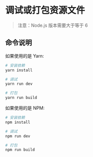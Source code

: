 # 调试或打包资源文件

> 注意：Node.js 版本需要大于等于 6

## 命令说明

如果使用的是 Yarn:

```bash
# 安装依赖
yarn install

# 调试
yarn run dev

# 打包
yarn run build
```

如果使用的是 NPM:

```bash
# 安装依赖
npm install

# 调试
npm run dev

# 打包
npm run build
```
